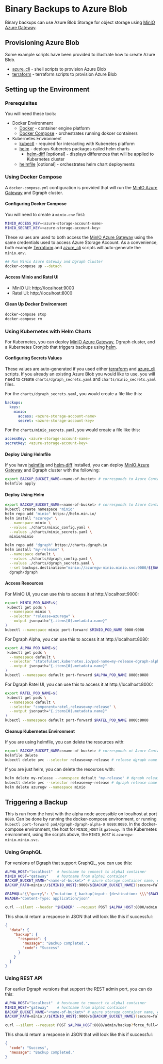 # Binary Backups to Azure Blob

Binary backups can use Azure Blob Storage for object storage using
[MinIO Azure Gateway](https://docs.min.io/docs/minio-gateway-for-azure.html).

## Provisioning Azure Blob

Some example scripts have been provided to illustrate how to create Azure Blob.

- [azure_cli](azure_cli/README.md) - shell scripts to provision Azure Blob
- [terraform](terraform/README.md) - terraform scripts to provision Azure Blob

## Setting up the Environment

### Prerequisites

You will need these tools:

- Docker Environment
  - [Docker](https://docs.docker.com/get-docker/) - container engine platform
  - [Docker Compose](https://docs.docker.com/compose/install/) - orchestrates running dokcer
    containers
- Kubernetes Environment
  - [kubectl](https://kubernetes.io/docs/tasks/tools/install-kubectl/) - required for interacting
    with Kubenetes platform
  - [helm](https://helm.sh/docs/intro/install/) - deploys Kuberetes packages called helm charts
    - [helm-diff](https://github.com/databus23/helm-diff) [optional] - displays differences that
      will be applied to Kubernetes cluster
  - [helmfile](https://github.com/roboll/helmfile#installation) [optional] - orchestrates helm chart
    deployments

### Using Docker Compose

A `docker-compose.yml` configuration is provided that will run the
[MinIO Azure Gateway](https://docs.min.io/docs/minio-gateway-for-azure.html) and Dgraph cluster.

#### Configuring Docker Compose

You will need to create a `minio.env` first:

```bash
MINIO_ACCESS_KEY=<azure-storage-account-name>
MINIO_SECRET_KEY=<azure-storage-account-key>
```

These values are used to both access the
[MinIO Azure Gateway](https://docs.min.io/docs/minio-gateway-for-azure.html) using the same
credentials used to access Azure Storage Account. As a convenience, both example
[Terraform](terraform/README.md) and [azure_cli](azure_cli/README.md) scripts will auto-generate the
`minio.env`.

```bash
## Run Minio Azure Gateway and Dgraph Cluster
docker-compose up --detach
```

#### Access Minio and Ratel UI

- MinIO UI: http://localhost:9000
- Ratel UI: http://localhost:8000

#### Clean Up Docker Environment

```bash
docker-compose stop
docker-compose rm
```

### Using Kubernetes with Helm Charts

For Kubernetes, you can deploy
[MinIO Azure Gateway](https://docs.min.io/docs/minio-gateway-for-azure.html), Dgraph cluster, and a
Kubernetes Cronjob that triggers backups using [helm](https://helm.sh/docs/intro/install/).

#### Configuring Secrets Values

These values are auto-generated if you used either [terraform](terraform/README.md) and
[azure_cli](azure_cli/README.md) scripts. If you already an existing Azure Blob you would like to
use, you will need to create `charts/dgraph_secrets.yaml` and `charts/minio_secrets.yaml` files.

For the `charts/dgraph_secrets.yaml`, you would create a file like this:

```yaml
backups:
  keys:
    minio:
      access: <azure-storage-account-name>
      secret: <azure-storage-account-key>
```

For the `charts/minio_secrets.yaml`, you would create a file like this:

```yaml
accessKey: <azure-storage-account-name>
secretKey: <azure-storage-account-key>
```

#### Deploy Using Helmfile

If you have [helmfile](https://github.com/roboll/helmfile#installation) and
[helm-diff](https://github.com/databus23/helm-diff) installed, you can deploy
[MinIO Azure Gateway](https://docs.min.io/docs/minio-gateway-for-azure.html) and Dgraph cluster with
the following:

```bash
export BACKUP_BUCKET_NAME=<name-of-bucket> # corresponds to Azure Container Name
helmfile apply
```

#### Deploy Using Helm

```bash
export BACKUP_BUCKET_NAME=<name-of-bucket> # corresponds to Azure Container Name
kubectl create namespace "minio"
helm repo add "minio" https://helm.min.io/
helm install "azuregw" \
  --namespace minio \
  --values ./charts/minio_config.yaml \
  --values ./charts/minio_secrets.yaml \
  minio/minio

helm repo add "dgraph" https://charts.dgraph.io
helm install "my-release" \
  --namespace default \
  --values ./charts/dgraph_config.yaml \
  --values ./charts/dgraph_secrets.yaml \
  --set backups.destination="minio://azuregw-minio.minio.svc:9000/${BACKUP_BUCKET_NAME}" \
  dgraph/dgraph
```

#### Access Resources

For MinIO UI, you can use this to access it at http://localhost:9000:

```bash
export MINIO_POD_NAME=$(
 kubectl get pods \
  --namespace minio \
  --selector "release=azuregw" \
  --output jsonpath="{.items[0].metadata.name}"
)
kubectl --namespace minio port-forward $MINIO_POD_NAME 9000:9000
```

For Dgraph Alpha, you can use this to access it at http://localhost:8080:

```bash
export ALPHA_POD_NAME=$(
 kubectl get pods \
  --namespace default \
  --selector "statefulset.kubernetes.io/pod-name=my-release-dgraph-alpha-0,release=my-release" \
  --output jsonpath="{.items[0].metadata.name}"
)
kubectl --namespace default port-forward $ALPHA_POD_NAME 8080:8080
```

For Dgraph Ratel UI, you can use this to access it at http://localhost:8000:

```bash
export RATEL_POD_NAME=$(
 kubectl get pods \
  --namespace default \
  --selector "component=ratel,release=my-release" \
  --output jsonpath="{.items[0].metadata.name}"
)
kubectl --namespace default port-forward $RATEL_POD_NAME 8000:8000
```

#### Cleanup Kubernetes Environment

If you are using helmfile, you can delete the resources with:

```bash
export BACKUP_BUCKET_NAME=<name-of-bucket> # corresponds ot Azure Container Name
helmfile delete
kubectl delete pvc --selector release=my-release # release dgraph name specified in charts/helmfile.yaml
```

If you are just helm, you can delete the resources with:

```bash
helm delete my-release --namespace default "my-release" # dgraph release name used earlier
kubectl delete pvc --selector release=my-release # dgraph release name used earlier
helm delete azuregw --namespace minio
```

## Triggering a Backup

This is run from the host with the alpha node accessible on localhost at port `8080`. Can be done by
running the docker-compose environment, or running
`kubectl port-forward pod/dgraph-dgraph-alpha-0 8080:8080`. In the docker-compose environment, the
host for `MINIO_HOST` is `gateway`. In the Kubernetes environment, using the scripts above, the
`MINIO_HOST` is `azuregw-minio.minio.svc`.

### Using GraphQL

For versions of Dgraph that support GraphQL, you can use this:

```bash
ALPHA_HOST="localhost"  # hostname to connect to alpha1 container
MINIO_HOST="gateway"    # hostname from alpha1 container
BACKUP_BUCKET_NAME="<name-of-bucket>" # azure storage container name, e.g. dgraph-backups
BACKUP_PATH=minio://${MINIO_HOST}:9000/${BACKUP_BUCKET_NAME}?secure=false

GRAPHQL="{\"query\": \"mutation { backup(input: {destination: \\\"$BACKUP_PATH\\\" forceFull: true}) { response { message code } } }\"}"
HEADER="Content-Type: application/json"

curl --silent --header "$HEADER" --request POST $ALPHA_HOST:8080/admin --data "$GRAPHQL"
```

This should return a response in JSON that will look like this if successful:

```JSON
{
  "data": {
    "backup": {
      "response": {
        "message": "Backup completed.",
        "code": "Success"
      }
    }
  }
}
```

### Using REST API

For earlier Dgraph versions that support the REST admin port, you can do this:

```bash
ALPHA_HOST="localhost"  # hostname to connect to alpha1 container
MINIO_HOST="gateway"    # hostname from alpha1 container
BACKUP_BUCKET_NAME="<name-of-bucket>" # azure storage container name, e.g. dgraph-backups
BACKUP_PATH=minio://${MINIO_HOST}:9000/${BACKUP_BUCKET_NAME}?secure=false

curl --silent --request POST $ALPHA_HOST:8080/admin/backup?force_full=true --data "destination=$BACKUP_PATH"
```

This should return a response in JSON that will look like this if successful:

```JSON
{
  "code": "Success",
  "message": "Backup completed."
}
```
